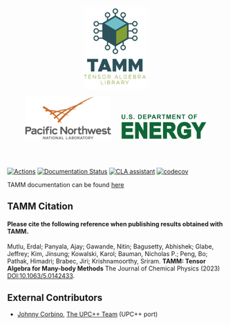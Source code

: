<p align="center"><img src="./docs/logos/tamm_logo.png" width="30%"></p>

<p align="center">
<img alt="pnnl logo" src="./docs/logos/pnnl_logo.png" width="200pt" height="100pt"/> &emsp;
<img alt="pnnl logo" src="./docs/logos/doe_logo.png" width="200pt" height="60pt"/>
</p>

<br /><br />

[![Actions](https://github.com/NWChemEx-Project/TAMM/workflows/TAMM_CI/badge.svg)](https://github.com/NWChemEx-Project/TAMM)
[![Documentation Status](https://readthedocs.org/projects/tamm/badge/?version=latest)](https://tamm.readthedocs.io/en/latest/?badge=latest)
[![CLA assistant](https://cla-assistant.io/readme/badge/NWChemEx-Project/TAMM)](https://cla-assistant.io/NWChemEx-Project/TAMM)
[![codecov](https://codecov.io/gh/NWChemEx-Project/TAMM/branch/main/graph/badge.svg?token=rlCvgnawKX)](https://codecov.io/gh/NWChemEx-Project/TAMM)

TAMM documentation can be found [here](https://tamm.readthedocs.io)


## TAMM Citation
#### Please cite the following reference when publishing results obtained with TAMM. 

Mutlu, Erdal; Panyala, Ajay; Gawande, Nitin; Bagusetty, Abhishek; Glabe, Jeffrey; Kim, Jinsung; Kowalski, Karol; Bauman, Nicholas P.; Peng, Bo; Pathak, Himadri; Brabec, Jiri; Krishnamoorthy, Sriram. **TAMM: Tensor Algebra for Many-body Methods** The Journal of Chemical Physics (2023) [DOI:10.1063/5.0142433](https://doi.org/10.1063/5.0142433).


## External Contributors

* [Johnny Corbino](https://crd.lbl.gov/divisions/amcr/computer-science-amcr/class/members/class-staff/johnny-corbino), [The UPC++ Team](https://bitbucket.org/berkeleylab/upcxx/wiki/Home) (UPC++ port)
